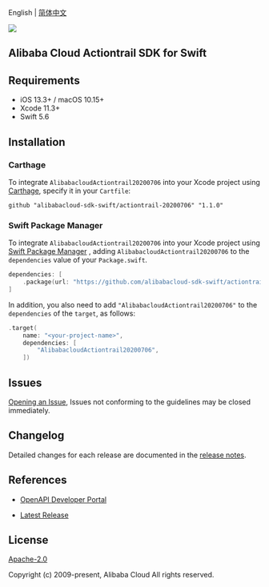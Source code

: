 English | [简体中文](README-CN.md)

![](https://aliyunsdk-pages.alicdn.com/icons/AlibabaCloud.svg)

## Alibaba Cloud Actiontrail SDK for Swift

## Requirements

- iOS 13.3+ / macOS 10.15+
- Xcode 11.3+
- Swift 5.6

## Installation

### Carthage

To integrate `AlibabacloudActiontrail20200706` into your Xcode project using [Carthage](https://github.com/Carthage/Carthage), specify it in your `Cartfile`:

```ogdl
github "alibabacloud-sdk-swift/actiontrail-20200706" "1.1.0"
```

### Swift Package Manager

To integrate `AlibabacloudActiontrail20200706` into your Xcode project using [Swift Package Manager](https://swift.org/package-manager/) , adding `AlibabacloudActiontrail20200706` to the `dependencies` value of your `Package.swift`.

```swift
dependencies: [
    .package(url: "https://github.com/alibabacloud-sdk-swift/actiontrail-20200706.git", from: "1.1.0")
]
```

In addition, you also need to add `"AlibabacloudActiontrail20200706"` to the `dependencies` of the `target`, as follows:

```swift
.target(
    name: "<your-project-name>",
    dependencies: [
        "AlibabacloudActiontrail20200706",
    ])
```

## Issues

[Opening an Issue](https://github.com/alibabacloud-sdk-swift/actiontrail-20200706/issues/new), Issues not conforming to the guidelines may be closed immediately.

## Changelog

Detailed changes for each release are documented in the [release notes](./ChangeLog.txt).

## References

* [OpenAPI Developer Portal](https://next.api.alibabacloud.com/home)
- [Latest Release](https://github.com/alibabacloud-sdk-swift/actiontrail-20200706)

## License

[Apache-2.0](http://www.apache.org/licenses/LICENSE-2.0)

Copyright (c) 2009-present, Alibaba Cloud All rights reserved.
